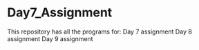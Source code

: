 # Day7_Assignment
This repository has all the programs for:
  Day 7 assignment
  Day 8 assignment
  Day 9 assignment
